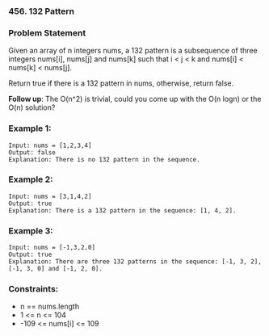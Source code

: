 ### 456. 132 Pattern


### Problem Statement
Given an array of n integers nums, a 132 pattern is a subsequence of three integers nums[i], nums[j] and nums[k] such that i < j < k and nums[i] < nums[k] < nums[j].

Return true if there is a 132 pattern in nums, otherwise, return false.

**Follow up**: The O(n^2) is trivial, could you come up with the O(n logn) or the O(n) solution?

 

### Example 1:
```
Input: nums = [1,2,3,4]
Output: false
Explanation: There is no 132 pattern in the sequence.
```

### Example 2:
```
Input: nums = [3,1,4,2]
Output: true
Explanation: There is a 132 pattern in the sequence: [1, 4, 2].
```

### Example 3:
```
Input: nums = [-1,3,2,0]
Output: true
Explanation: There are three 132 patterns in the sequence: [-1, 3, 2], [-1, 3, 0] and [-1, 2, 0].
```

### Constraints:

* n == nums.length
* 1 <= n <= 104
* -109 <= nums[i] <= 109